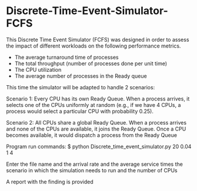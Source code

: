 # Discrete-Time-Event-Simulator-FCFS
This Discrete Time Event Simulator (FCFS) was designed in order to
assess the impact of different workloads on the following performance metrics.

- The average turnaround time of processes
- The total throughput (number of processes done per unit time)
- The CPU utilization
- The average number of processes in the Ready queue

This time the simulator will be adapted to handle 2 scenarios:

Scenario 1: Every CPU has its own Ready Queue. When a process arrives, it selects one of the
CPUs uniformly at random (e.g., if we have 4 CPUs, a process would select a particular CPU with
probability 0.25).

Scenario 2: All CPUs share a global Ready Queue. When a process arrives and none of the CPUs
are available, it joins the Ready Queue. Once a CPU becomes available, it would dispatch a
process from the Ready Queue

Program run commands:
 $ python Discrete_time_event_simulator.py 20 0.04 1 4
 
 Enter the file name and the arrival rate and the average service
 times the scenario in which the simulation needs to run and the
 number of CPUs

A report with the finding is provided
